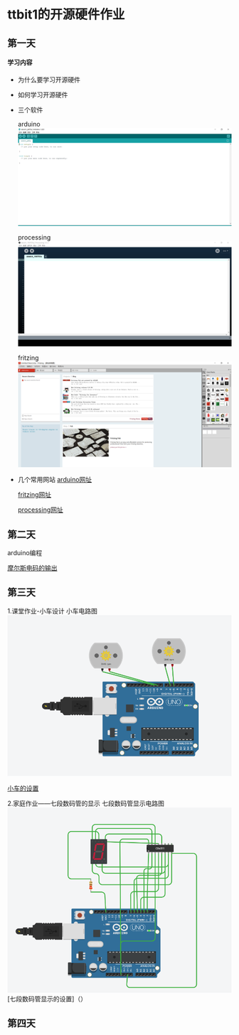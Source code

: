 # ttbit1的开源硬件作业


## 第一天

#### 学习内容

-  为什么要学习开源硬件
- 如何学习开源硬件
- 三个软件
   
   arduino
  ![](tu/7.PNG)
  
  processing
  ![](tu/5.PNG)
  
  fritzing
  ![](tu/6.PNG)
  
- 几个常用网站
  [arduino网址](https://arduino.cc)
  
  [fritzing网址](https://fritzing.org)
   
  [processing网址](https://processing.org)
## 第二天
  arduino编程
  
  [摩尔斯电码的输出](https://github.com/ttbit1/Morse/blob/master/%E4%B8%83%E6%9C%88%E4%B8%89%E6%97%A5%E5%AE%B6%E5%BA%AD%E4%BD%9C%E4%B8%9A%E2%80%94%E2%80%94%E6%91%A9%E5%B0%94%E6%96%AF%E7%A0%81/Morse.ino)
  
   
## 第三天
1.课堂作业-小车设计
  小车电路图
![](七月四日课堂作业/1.PNG)

 [小车的设置](https://github.com/ttbit1/Morse/blob/master/%E4%B8%83%E6%9C%88%E5%9B%9B%E6%97%A5%E8%AF%BE%E5%A0%82%E4%BD%9C%E4%B8%9A/neat_gaaris1.ino)
 
 2.家庭作业——七段数码管的显示
   七段数码管显示电路图
   ![](七月四日家庭作业——数码管的数字显示/3.PNG)
   [七段数码管显示的设置]（）
 
## 第四天
